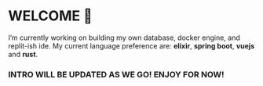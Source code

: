 # WELCOME 👐

I’m currently working on building my own database, docker engine, and replit-ish ide.
My current language preference are: **elixir**, **spring boot**, **vuejs** and **rust**.

### INTRO WILL BE UPDATED AS WE GO! ENJOY FOR NOW!
